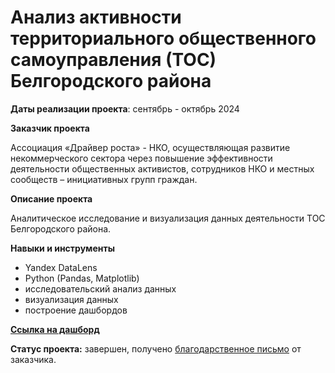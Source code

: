 # Анализ активности территориального общественного самоуправления (ТОС) Белгородского района

**Даты реализации проекта**: сентябрь - октябрь 2024

**Заказчик проекта**

Ассоциация «Драйвер роста» - НКО, осуществляющая развитие некоммерческого сектора через повышение эффективности деятельности общественных активистов, сотрудников НКО и местных сообществ – инициативных групп граждан.

**Описание проекта**

Аналитическое исследование и визуализация данных деятельности ТОС Белгородского района.
 

**Навыки и инструменты**

- Yandex DataLens
- Python (Pandas, Matplotlib)
- исследовательский анализ данных
- визуализация данных
- построение дашбордов

**[Ссылка на дашборд](https://datalens.yandex/lw8wawi6u23s8)**

**Статус проекта:** завершен, получено [благодарственное письмо](https://github.com/YanaBogacheva/Yandex_Praktikum_Workshop/blob/main/03.%20%D0%A2%D0%9E%D0%A1%20%D0%91%D0%B5%D0%BB%D0%B3%D0%BE%D1%80%D0%BE%D0%B4%D1%81%D0%BA%D0%BE%D0%B3%D0%BE%20%D1%80%D0%B0%D0%B9%D0%BE%D0%BD%D0%B0/%D0%91%D0%BB%D0%B0%D0%B3%D0%BE%D0%B4%D0%B0%D1%80%D1%81%D1%82%D0%B2%D0%B5%D0%BD%D0%BD%D0%BE%D0%B5%20%D0%BF%D0%B8%D1%81%D1%8C%D0%BC%D0%BE.pdf) от заказчика.

